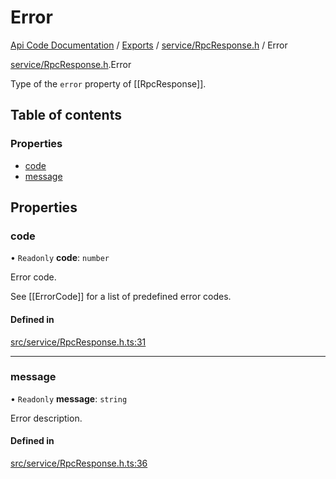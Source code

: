 # Error
 
[Api Code Documentation](../README.md) / [Exports](../modules.md) / [service/RpcResponse.h](../modules/service_RpcResponse_h.md) / Error

[service/RpcResponse.h](../modules/service_RpcResponse_h.md).Error

Type of the `error` property of [[RpcResponse]].

## Table of contents

### Properties

- [code](service_RpcResponse_h.Error.md#code)
- [message](service_RpcResponse_h.Error.md#message)

## Properties

### code

• `Readonly` **code**: `number`

Error code.

See [[ErrorCode]] for a list of predefined error codes.

#### Defined in

[src/service/RpcResponse.h.ts:31](https://github.com/openkfw/TruBudget/blob/086d599/api/src/service/RpcResponse.h.ts#L31)

___

### message

• `Readonly` **message**: `string`

Error description.

#### Defined in

[src/service/RpcResponse.h.ts:36](https://github.com/openkfw/TruBudget/blob/086d599/api/src/service/RpcResponse.h.ts#L36)
